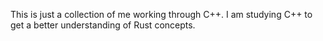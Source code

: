 This is just a collection of me working through C++. 
I am studying C++ to get a better understanding of Rust concepts.
